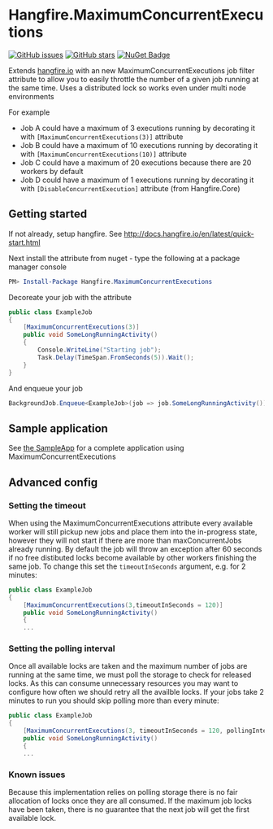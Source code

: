 Hangfire.MaximumConcurrentExecutions
====================================

[![GitHub issues](https://img.shields.io/github/issues/alastairtree/Hangfire.MaximumConcurrentExecutions.svg)](https://github.com/alastairtree/Hangfire.MaximumConcurrentExecutions/issues)
[![GitHub stars](https://img.shields.io/github/stars/alastairtree/Hangfire.MaximumConcurrentExecutions.svg)](https://github.com/alastairtree/Hangfire.MaximumConcurrentExecutions/stargazers)
[![NuGet Badge](https://buildstats.info/nuget/Hangfire.MaximumConcurrentExecutions)](https://www.nuget.org/packages/Hangfire.MaximumConcurrentExecutions)


Extends [hangfire.io](https://github.com/HangfireIO/Hangfire) with an new MaximumConcurrentExecutions job filter attribute to allow you to 
easily throttle the number of a given job running at the same time. Uses a distributed lock so works even under multi node environments

For example 
* Job A could have a maximum of 3 executions running by decorating it with `[MaximumConcurrentExecutions(3)]` attribute
* Job B could have a maximum of 10 executions running by decorating it with `[MaximumConcurrentExecutions(10)]` attribute
* Job C could have a maximum of 20 executions because there are 20 workers by default
* Job D could have a maximum of 1 executions running by decorating it with `[DisableConcurrentExecution]` attribute (from Hangfire.Core)

## Getting started

If not already, setup hangfire. See http://docs.hangfire.io/en/latest/quick-start.html

Next install the attribute from nuget - type the following at a package manager console

```powershell
PM> Install-Package Hangfire.MaximumConcurrentExecutions
```

Decoreate your job with the attribute

```csharp
public class ExampleJob
{
    [MaximumConcurrentExecutions(3)]
    public void SomeLongRunningActivity()
    {
        Console.WriteLine("Starting job");
        Task.Delay(TimeSpan.FromSeconds(5)).Wait();
    }
}
```

And enqueue your job

```csharp
BackgroundJob.Enqueue<ExampleJob>(job => job.SomeLongRunningActivity());
```

## Sample application

See [the SampleApp](/SampleApp) for a complete application using MaximumConcurrentExecutions

## Advanced config

### Setting the timeout

When using the MaximumConcurrentExecutions attribute every available worker will still pickup new jobs and place
them into the in-progress state, however they will not start if there are more than maxConcurrentJobs already 
running. By default the job will throw an exception after 60 seconds if no free distibuted locks become available
by other workers finishing the same job. To change this set the `timeoutInSeconds` argument, e.g. for 2 minutes:

```csharp
public class ExampleJob
{
    [MaximumConcurrentExecutions(3,timeoutInSeconds = 120)]
    public void SomeLongRunningActivity()
    {
	...
```
### Setting the polling interval

Once all available locks are taken and the maximum number of jobs are running at the same time, we must poll 
the storage to check for released locks. As this can consume unnecessary resources you may want to configure 
how often we should retry all the availble locks. If your jobs take 2 minutes to run you should skip polling 
more than every minute:

```csharp
public class ExampleJob
{
    [MaximumConcurrentExecutions(3, timeoutInSeconds = 120, pollingIntervalInSeconds = 60)]
    public void SomeLongRunningActivity()
    {
	...
```

### Known issues
Because this implementation relies on polling storage there is no fair allocation of locks once they 
are all consumed. If the maximum job locks have been taken, there is no guarantee that the next job will get 
the first available lock.
